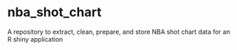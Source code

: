 # nba_shot_chart
A repository to extract, clean, prepare, and store NBA shot chart data for an R shiny application
